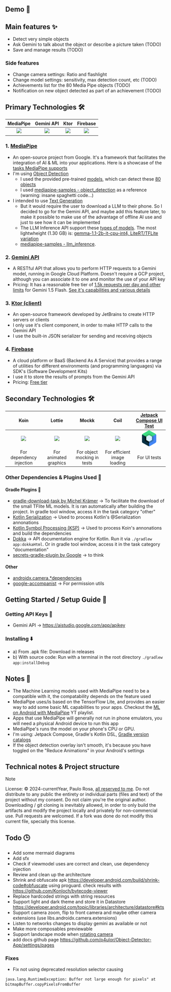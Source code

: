 ## Demo 🎥

## Main features ✨
- Detect very simple objects
- Ask Gemini to talk about the object or describe a picture taken (TODO)
- Save and manage results (TODO)

### Side features
- Change camera settings: Ratio and flashlight
- Change model settings: sensitivity, max detection count, etc  (TODO)
- Achievements list for the 80 Media Pipe objects (TODO)
- Notification on new object detected as part of an achievement (TODO)

## Primary Technologies 🛠️
| MediaPipe | Gemini API | Ktor | Firebase |
|:-:|:-:|:-:|:-:|
| <img width="50" src='https://ai.google.dev/edge/mediapipe/images/mediapipe_icon.svg'> | <img width="50" src='https://uxwing.com/wp-content/themes/uxwing/download/brands-and-social-media/google-gemini-icon.png'> | <img width="50" src='https://resources.jetbrains.com/storage/products/company/brand/logos/Ktor_icon.png'> | <img width="50" src='https://firebase.google.com/static/images/brand-guidelines/logo-logomark.png'> |

### 1. [MediaPipe](https://github.com/google/mediapipe)
- An open-source project from Google. It's a framework that facilitates the integration of AI & ML into your applications. Here is a showcase of the [tasks MediaPipe supports](https://mediapipe-studio.webapps.google.com/home)
- I'm using [Object Detection](https://ai.google.dev/edge/mediapipe/solutions/vision/object_detector/android)
    - I used the provided pre-trained [models](https://ai.google.dev/edge/mediapipe/solutions/vision/object_detector#models), which can detect these [80 objects](https://storage.googleapis.com/mediapipe-tasks/object_detector/labelmap.txt)
    - I used [mediapipe-samples - object_detection](https://github.com/google-ai-edge/mediapipe-samples/tree/main/examples/object_detection/android-jetpack-compose) as a reference (warning: insane spaghetti code...)
- I intended to use [Text Generation](https://ai.google.dev/edge/mediapipe/solutions/genai/llm_inference/android)
    - But it would require the user to download a LLM to their phone. So I decided to go for the Gemini API, and maybe add this feature later, to make it possible to make use of the advantage of offline AI use and just to see how it can be implemented
    - The LLM Inference API support these [types of models](https://ai.google.dev/edge/mediapipe/solutions/genai/llm_inference#models). The most lightwheight (1.30 GB) is:
[gemma-1.1-2b-it-cpu-int4, LiteRT/TFLite variation](https://www.kaggle.com/models/google/gemma/tfLite/gemma-1.1-2b-it-cpu-int4)
    - [mediapipe-samples - llm_inference](https://github.com/google-ai-edge/mediapipe-samples/tree/main/examples/llm_inference/android).

### 2. [Gemini API](https://aistudio.google.com/app/apikey)
- A RESTful API that allows you to perform HTTP requests to a Gemini model,
running in Google Cloud Platform. Doesn't require a GCP project, although you can associate it to
one and monitor the use of your API key
- Pricing: It has a reasonable free tier of [1.5k requests per day and other limits](https://ai.google.dev/gemini-api/docs/billing#about-billing) for Gemini 1.5 Flash. [See it's capabilities and various details](https://ai.google.dev/gemini-api/docs/models/gemini#gemini-1.5-flash)

### 3. [Ktor (client)](https://ktor.io/docs/client-create-new-application.html)
- An open-source framework developed by JetBrains to create HTTP servers or clients
- I only use it's client component, in order to make HTTP calls to the Gemini API
- I use the built-in JSON serializer for sending and receiving objects

### 4. [Firebase](https://firebase.google.com/docs/build)
- A cloud platform or BaaS (Backend As A Service) that provides a range of utilities for different environments (and programming languages) via SDK's (Software Development Kits)
- I use it to store the results of prompts from the Gemini API
- Pricing: [Free tier](https://firebase.google.com/pricing)

## Secondary Technologies 🛠️
| Koin | Lottie | Mockk | Coil | [Jetpack Compose UI Test](https://developer.android.com/develop/ui/compose/testing) | 
|:----:|:------:|:-----:|:-----:|:-----:|
| <img width="50" src='https://insert-koin.io/img/koin_new_logo.png'> | <img width="50" src='https://airbnb.io/lottie/images/logo.webp'> | <img width="50" src='https://avatars.githubusercontent.com/u/34787540?s=200&v=4'> | <img width="50" src='https://avatars.githubusercontent.com/u/52722434?s=200&v=4'> | <img width="50" src='https://raw.githubusercontent.com/devicons/devicon/refs/heads/master/icons/jetpackcompose/jetpackcompose-original.svg'> |
| For dependency injection | For animated graphics | For object mocking in tests | For efficient image loading  | For UI tests

### Other Dependencies & Plugins Used 🔌
#### Gradle Plugins 🐘
- [gradle-download-task by Michel Krämer](https://github.com/michel-kraemer/gradle-download-task) -> To facilitate the download of the small TFlite ML models. It is ran automatically after building the project. In gradle tool window, access it in the task category "other"
- [Kotlin Serialization](https://kotlinlang.org/docs/serialization.html) -> Used to process Kotlin's @Serialization annonations
- [Kotlin Symbol Processing (KSP)](https://kotlinlang.org/docs/ksp-quickstart.html#add-a-processor) -> Used to process Koin's annonations and build the dependencies
- [Dokka](https://kotlinlang.org/docs/dokka-introduction.html) -> API documentation engine for Kotlin. Run it via `./gradlew app:dokkaHtml`. Or in gradle tool window, access it in the task category "documentation"
- [secrets-gradle-plugin by Google](https://github.com/google/secrets-gradle-plugin) -> to think
#### Other
- [androidx.camera.*dependencies](https://developer.android.com/jetpack/androidx/releases/camera)
- [google-accompanist](https://google.github.io/accompanist/) -> For permission utils

## Getting Started / Setup Guide 🙌
### Getting API Keys 🔑
- Gemini API -> https://aistudio.google.com/app/apikey

### Installing ⬇️
- a) From .apk file: Download in releases
- b) With source code: Run with a terminal in the root directory `./gradlew app:installDebug`

## Notes 📝
- The Machine Learning models used with MediaPipe need to be a compatible with it, the compatability depends on the feature used
- MediaPipe uses/is based on the TensorFlow Lite, and provides an easier way to add some basic ML capabilities to your apps. Checkout the [ML on Android with MediaPipe](https://www.youtube.com/playlist?list=PLOU2XLYxmsILZnKn6Erxdyhxmc3fxyitP) YT playlist.
- Apps that use MediaPipe will generally not run in phone emulators, you will need a physical Android device to run this app
- MediaPipe's runs the model on your phone's CPU or GPU.
- I'm using: Jetpack Compose, Gradle's Kotlin DSL, [Gradle version catalogs](https://developer.android.com/build/migrate-to-catalogs)
- If the object detection overlay isn't smooth, it's because you have toggled on the "Reduce Animations" in your Android's settings

## Technical notes & Project structure

> [!NOTE]  
> License: © 2024-currentYear, Paulo Rosa, [all reserved to me](https://choosealicense.com/no-permission/). Do not distribute to any public the entirety or individual parts (files and text) of the project without my consent. Do not claim you're the original author. Downloading / git cloning is inevitably allowed, in order to only build the artifacts and modify the project locally and privately for non-commercial use. Pull requests are welcomed. If a fork was done do not modify this current file, specially this license.

## Todo 🕒
- Add some mermaid diagrams
- Add sfx
- Check if viewmodel uses are correct and clean, use dependency injection
- Review and clean up the architecture
- Shrink and obfuscate apk https://developer.android.com/build/shrink-code#obfuscate using proguard. check results with https://github.com/Konloch/bytecode-viewer
- Replace hardcoded strings with string resources
- Support light and dark theme and store it in Datastore<Preferences> https://developer.android.com/topic/libraries/architecture/datastore#kts
- Support camera zoom, flip to front camera and maybe other camera extensions (use libs.androidx.camera.extensions)
- Listen to networks changes to display gemini as available or not
- Make more composables previewable
- Support landscape mode when [rotating camera](https://developer.android.com/media/camera/camerax/orientation-rotation)
- add docs github page https://github.com/p4ulor/Object-Detector-App/settings/pages
### Fixes
- Fix not using deprecated resolution selector causing
```
java.lang.RuntimeException: Buffer not large enough for pixels" at bitmapBuffer.copyPixelsFromBuffer
```
